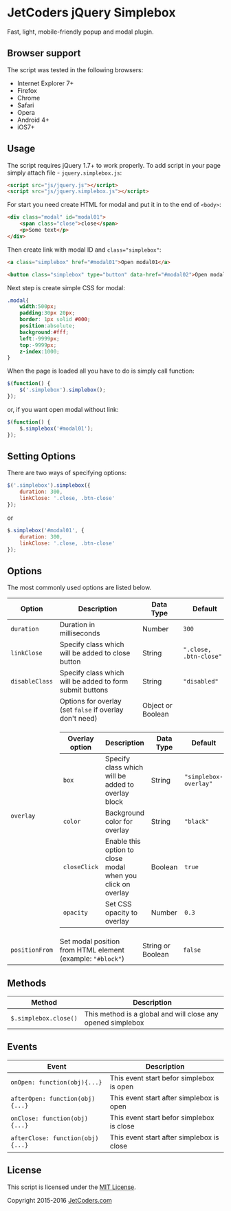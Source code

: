 # JetCoders jQuery Simplebox
Fast, light, mobile-friendly popup and modal plugin.

## Browser support
The script was tested in the following browsers:

 - Internet Explorer 7+
 - Firefox
 - Chrome
 - Safari
 - Opera
 - Android 4+
 - iOS7+

## Usage
The script requires jQuery 1.7+ to work properly. To add script in your page simply attach file - <code>jquery.simplebox.js</code>:

```html
<script src="js/jquery.js"></script>
<script src="js/jquery.simplebox.js"></script>
```

For start you need create HTML for modal and put it in to the end of `<body>`:

```html
<div class="modal" id="modal01">
	<span class="close">close</span>
	<p>Some text</p>
</div>
```

Then create link with modal ID and `class="simplebox"`:

```html
<a class="simplebox" href="#modal01">Open modal01</a> 

<button class="simplebox" type="button" data-href="#modal02">Open modal02</button>
```

Next step is create simple CSS for modal:

```css
.modal{
	width:500px;
	padding:30px 20px;
	border: 1px solid #000;
	position:absolute;
	background:#fff;
	left:-9999px;
	top:-9999px;
	z-index:1000;
}
```

When the page is loaded all you have to do is simply call function:

```js
$(function() {
	$('.simplebox').simplebox();
});
```

or, if you want open modal without link:

```js
$(function() {
	$.simplebox('#modal01');
});
```

## Setting Options
There are two ways of specifying options:

```js
$('.simplebox').simplebox({
	duration: 300,
	linkClose: '.close, .btn-close'
});
```

or

```js
$.simplebox('#modal01', {
	duration: 300,
	linkClose: '.close, .btn-close'
});
```

## Options
The most commonly used options are listed below.

<table>
	<thead>
		<tr>
			<th>Option</th>
			<th>Description</th>
			<th>Data Type</th>
			<th>Default</th>
		</tr>
	</thead>
	<tbody>
		<tr>
			<td><code>duration</code></td>
			<td>Duration in milliseconds</td>
			<td>Number</td>
			<td><code>300</code></td>
		</tr>
		<tr>
			<td><code>linkClose</code></td>
			<td>Specify class which will be added to close button</td>
			<td>String</td>
			<td><code>".close, .btn-close"</code></td>
		</tr>
		<tr>
			<td><code>disableClass</code></td>
			<td>Specify class which will be added to form submit buttons</td>
			<td>String</td>
			<td><code>"disabled"</code></td>
		</tr>
		<tr>
			<td rowspan="2"><code>overlay</code></td>
			<td>Options for overlay (set <code>false</code> if overlay don't need)</td>
			<td>Object or Boolean</td>
			<td></td>
		</tr>
		<tr>
			<td colspan="3">
				<table>
					<thead>
						<tr>
							<th>Overlay option</th>
							<th>Description</th>
							<th>Data Type</th>
							<th>Default</th>
						</tr>
					</thead>
					<tbody>
						<tr>
							<td><code>box</code></td>
							<td>Specify class which will be added to overlay block</td>
							<td>String</td>
							<td><code>"simplebox-overlay"</code></td>
						</tr>
						<tr>
							<td><code>color</code></td>
							<td>Background color for overlay</td>
							<td>String</td>
							<td><code>"black"</code></td>
						</tr>
						<tr>
							<td><code>closeClick</code></td>
							<td>Enable this option to close modal when you click on overlay</td>
							<td>Boolean</td>
							<td><code>true</code></td>
						</tr>
						<tr>
							<td><code>opacity</code></td>
							<td>Set CSS opacity to overlay</td>
							<td>Number</td>
							<td><code>0.3</code></td>
						</tr>
					</tbody>
				</table>
			</td>
		</tr>
		<tr>
			<td><code>positionFrom</code></td>
			<td>Set modal position from HTML element (example: <code>"#block"</code>)</td>
			<td>String or Boolean</td>
			<td><code>false</code></td>
		</tr>
	</tbody>
</table>

## Methods

<table>
	<thead>
		<tr>
			<th>Method</th>
			<th>Description</th>
		</tr>
	</thead>
	<tbody>
		<tr>
			<td><code>$.simplebox.close()</code></td>
			<td>
				This method is a global and will close any opened simplebox
			</td>
		</tr>
	</tbody>
</table>

## Events

<table>
	<thead>
		<tr>
			<th>Event</th>
			<th>Description</th>
		</tr>
	</thead>
	<tbody>
		<tr>
			<td><code>onOpen: function(obj){...}</code></td>
			<td>This event start befor simplebox is open</td>
		</tr>
		<tr>
			<td><code>afterOpen: function(obj){...}</code></td>
			<td>This event start after simplebox is open</td>
		</tr>
		<tr>
			<td><code>onClose: function(obj){...}</code></td>
			<td>This event start befor simplebox is close</td>
		</tr>
		<tr>
			<td><code>afterClose: function(obj){...}</code></td>
			<td>This event start after simplebox is close</td>
		</tr>
	</tbody>
</table>

## License

This script is licensed under the [MIT License](LICENSE.txt).

Copyright 2015-2016 [JetCoders.com](http://jetcoders.com/contact)
